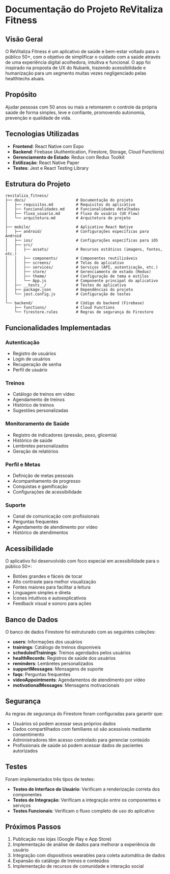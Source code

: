 # Documentação do Projeto ReVitaliza Fitness

## Visão Geral

O ReVitaliza Fitness é um aplicativo de saúde e bem-estar voltado para o público 50+, com o objetivo de simplificar o cuidado com a saúde através de uma experiência digital acolhedora, intuitiva e funcional. O app foi inspirado na proposta de UX do Nubank, trazendo acessibilidade e humanização para um segmento muitas vezes negligenciado pelas healthtechs atuais.

## Propósito

Ajudar pessoas com 50 anos ou mais a retomarem o controle da própria saúde de forma simples, leve e confiante, promovendo autonomia, prevenção e qualidade de vida.

## Tecnologias Utilizadas

- **Frontend**: React Native com Expo
- **Backend**: Firebase (Authentication, Firestore, Storage, Cloud Functions)
- **Gerenciamento de Estado**: Redux com Redux Toolkit
- **Estilização**: React Native Paper
- **Testes**: Jest e React Testing Library

## Estrutura do Projeto

```
revitaliza_fitness/
├── docs/                      # Documentação do projeto
│   ├── requisitos.md          # Requisitos do aplicativo
│   ├── funcionalidades.md     # Funcionalidades detalhadas
│   ├── fluxo_usuario.md       # Fluxo do usuário (UX Flow)
│   └── arquitetura.md         # Arquitetura do projeto
│
├── mobile/                    # Aplicativo React Native
│   ├── android/               # Configurações específicas para Android
│   ├── ios/                   # Configurações específicas para iOS
│   ├── src/
│   │   ├── assets/            # Recursos estáticos (imagens, fontes, etc.)
│   │   ├── components/        # Componentes reutilizáveis
│   │   ├── screens/           # Telas do aplicativo
│   │   ├── services/          # Serviços (API, autenticação, etc.)
│   │   ├── store/             # Gerenciamento de estado (Redux)
│   │   ├── theme/             # Configuração de tema e estilos
│   │   └── App.js             # Componente principal do aplicativo
│   ├── __tests__/             # Testes do aplicativo
│   ├── package.json           # Dependências do projeto
│   └── jest.config.js         # Configuração de testes
│
└── backend/                   # Código do backend (Firebase)
    ├── functions/             # Cloud Functions
    └── firestore.rules        # Regras de segurança do Firestore
```

## Funcionalidades Implementadas

### Autenticação
- Registro de usuários
- Login de usuários
- Recuperação de senha
- Perfil de usuário

### Treinos
- Catálogo de treinos em vídeo
- Agendamento de treinos
- Histórico de treinos
- Sugestões personalizadas

### Monitoramento de Saúde
- Registro de indicadores (pressão, peso, glicemia)
- Histórico de saúde
- Lembretes personalizados
- Geração de relatórios

### Perfil e Metas
- Definição de metas pessoais
- Acompanhamento de progresso
- Conquistas e gamificação
- Configurações de acessibilidade

### Suporte
- Canal de comunicação com profissionais
- Perguntas frequentes
- Agendamento de atendimento por vídeo
- Histórico de atendimentos

## Acessibilidade

O aplicativo foi desenvolvido com foco especial em acessibilidade para o público 50+:

- Botões grandes e fáceis de tocar
- Alto contraste para melhor visualização
- Fontes maiores para facilitar a leitura
- Linguagem simples e direta
- Ícones intuitivos e autoexplicativos
- Feedback visual e sonoro para ações

## Banco de Dados

O banco de dados Firestore foi estruturado com as seguintes coleções:

- **users**: Informações dos usuários
- **trainings**: Catálogo de treinos disponíveis
- **scheduledTrainings**: Treinos agendados pelos usuários
- **healthRecords**: Registros de saúde dos usuários
- **reminders**: Lembretes personalizados
- **supportMessages**: Mensagens de suporte
- **faqs**: Perguntas frequentes
- **videoAppointments**: Agendamentos de atendimento por vídeo
- **motivationalMessages**: Mensagens motivacionais

## Segurança

As regras de segurança do Firestore foram configuradas para garantir que:

- Usuários só podem acessar seus próprios dados
- Dados compartilhados com familiares só são acessíveis mediante consentimento
- Administradores têm acesso controlado para gerenciar conteúdo
- Profissionais de saúde só podem acessar dados de pacientes autorizados

## Testes

Foram implementados três tipos de testes:

- **Testes de Interface do Usuário**: Verificam a renderização correta dos componentes
- **Testes de Integração**: Verificam a integração entre os componentes e serviços
- **Testes Funcionais**: Verificam o fluxo completo de uso do aplicativo

## Próximos Passos

1. Publicação nas lojas (Google Play e App Store)
2. Implementação de análise de dados para melhorar a experiência do usuário
3. Integração com dispositivos wearables para coleta automática de dados
4. Expansão do catálogo de treinos e conteúdos
5. Implementação de recursos de comunidade e interação social
